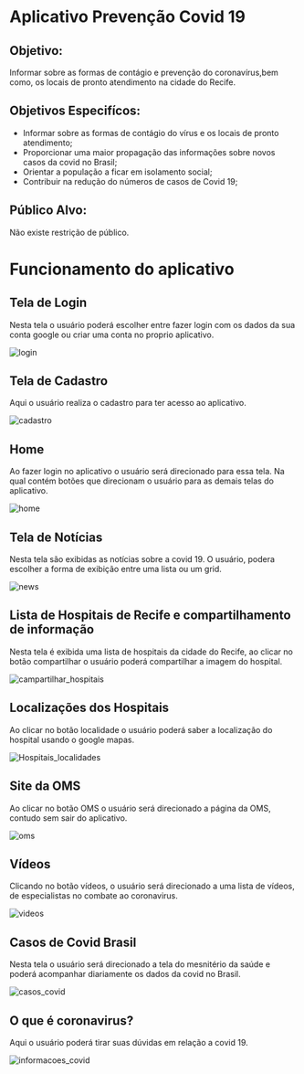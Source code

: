# Aplicativo Prevenção Covid 19

##  Objetivo:

Informar sobre as formas de contágio e prevenção do coronavírus,bem como, os locais de pronto atendimento na cidade do Recife.

## Objetivos Especifícos:
- Informar sobre as formas de contágio  do vírus e os locais de pronto atendimento;
- Proporcionar uma maior propagação das  informações sobre novos casos da covid no Brasil;
- Orientar a população a ficar em isolamento social;
- Contribuir na redução do números de casos de Covid 19;

## Público Alvo:
Não existe restrição de público.
# Funcionamento do aplicativo
## Tela de Login
Nesta tela o usuário poderá escolher entre fazer login com os dados da sua conta google ou criar uma conta no proprio aplicativo.

![login](https://user-images.githubusercontent.com/28941340/95786721-862ef800-0cae-11eb-8c5c-3b4a54b313e3.jpg)

## Tela de Cadastro
Aqui o usuário realiza o cadastro  para ter acesso ao aplicativo.

![cadastro](https://user-images.githubusercontent.com/28941340/95787840-acee2e00-0cb0-11eb-96ed-d74e235ea307.jpg)

## Home 
Ao fazer login no aplicativo o usuário será direcionado para essa tela. Na qual contém botões que direcionam o usuário para as demais telas do aplicativo.

![home](https://user-images.githubusercontent.com/28941340/95788775-8c26d800-0cb2-11eb-834a-49a2086434b4.jpg)

## Tela de Notícias
Nesta tela são exibidas as notícias sobre a covid 19. O usuário, podera  escolher a forma de exibição entre uma lista ou um grid.

![news](https://user-images.githubusercontent.com/28941340/95791414-b4650580-0cb7-11eb-9124-0cfe84b364a3.png)

## Lista de Hospitais de Recife e compartilhamento de informação

Nesta tela é exibida uma lista de hospitais da cidade do Recife, ao clicar no botão compartilhar o usuário poderá compartilhar a imagem do hospital.

![campartilhar_hospitais](https://user-images.githubusercontent.com/28941340/95792900-cb592700-0cba-11eb-85b5-e884c207db9f.jpg)

## Localizações dos Hospitais
Ao clicar no botão localidade o usuário poderá saber a localização do hospital usando o google mapas.

![Hospitais_localidades](https://user-images.githubusercontent.com/28941340/95793656-75857e80-0cbc-11eb-85d5-f3bffaa93bc4.jpg)

## Site da OMS
Ao clicar no botão OMS o usuário será direcionado a página da OMS, contudo sem sair do aplicativo. 

![oms](https://user-images.githubusercontent.com/28941340/95793834-d745e880-0cbc-11eb-96e3-5eaf9a6f232f.jpg)

## Vídeos 
Clicando no botão vídeos, o usuário será direcionado a uma lista de vídeos, de especialistas no combate ao coronavirus.

![videos](https://user-images.githubusercontent.com/28941340/95794122-93071800-0cbd-11eb-809d-d223dccea502.jpg)

## Casos de Covid Brasil
Nesta tela o usuário será direcionado a tela do mesnitério da saúde e poderá acompanhar diariamente os dados da covid no Brasil.

![casos_covid](https://user-images.githubusercontent.com/28941340/95794305-eda07400-0cbd-11eb-89df-446327481f7c.jpg)

## O que é coronavirus?
Aqui o usuário poderá tirar suas dúvidas em relação a covid 19.

![informacoes_covid](https://user-images.githubusercontent.com/28941340/95794403-322c0f80-0cbe-11eb-986b-31d80bb63f16.jpg)

